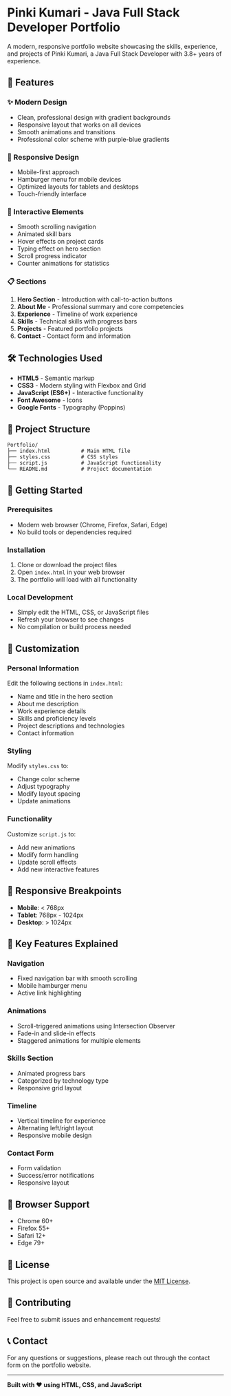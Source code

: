 # Pinki Kumari - Java Full Stack Developer Portfolio

A modern, responsive portfolio website showcasing the skills, experience, and projects of Pinki Kumari, a Java Full Stack Developer with 3.8+ years of experience.

## 🚀 Features

### ✨ Modern Design
- Clean, professional design with gradient backgrounds
- Responsive layout that works on all devices
- Smooth animations and transitions
- Professional color scheme with purple-blue gradients

### 📱 Responsive Design
- Mobile-first approach
- Hamburger menu for mobile devices
- Optimized layouts for tablets and desktops
- Touch-friendly interface

### 🎯 Interactive Elements
- Smooth scrolling navigation
- Animated skill bars
- Hover effects on project cards
- Typing effect on hero section
- Scroll progress indicator
- Counter animations for statistics

### 📋 Sections
1. **Hero Section** - Introduction with call-to-action buttons
2. **About Me** - Professional summary and core competencies
3. **Experience** - Timeline of work experience
4. **Skills** - Technical skills with progress bars
5. **Projects** - Featured portfolio projects
6. **Contact** - Contact form and information

## 🛠️ Technologies Used

- **HTML5** - Semantic markup
- **CSS3** - Modern styling with Flexbox and Grid
- **JavaScript (ES6+)** - Interactive functionality
- **Font Awesome** - Icons
- **Google Fonts** - Typography (Poppins)

## 📁 Project Structure

```
Portfolio/
├── index.html          # Main HTML file
├── styles.css          # CSS styles
├── script.js           # JavaScript functionality
└── README.md           # Project documentation
```

## 🚀 Getting Started

### Prerequisites
- Modern web browser (Chrome, Firefox, Safari, Edge)
- No build tools or dependencies required

### Installation
1. Clone or download the project files
2. Open `index.html` in your web browser
3. The portfolio will load with all functionality

### Local Development
- Simply edit the HTML, CSS, or JavaScript files
- Refresh your browser to see changes
- No compilation or build process needed

## 🎨 Customization

### Personal Information
Edit the following sections in `index.html`:
- Name and title in the hero section
- About me description
- Work experience details
- Skills and proficiency levels
- Project descriptions and technologies
- Contact information

### Styling
Modify `styles.css` to:
- Change color scheme
- Adjust typography
- Modify layout spacing
- Update animations

### Functionality
Customize `script.js` to:
- Add new animations
- Modify form handling
- Update scroll effects
- Add new interactive features

## 📱 Responsive Breakpoints

- **Mobile**: < 768px
- **Tablet**: 768px - 1024px
- **Desktop**: > 1024px

## 🌟 Key Features Explained

### Navigation
- Fixed navigation bar with smooth scrolling
- Mobile hamburger menu
- Active link highlighting

### Animations
- Scroll-triggered animations using Intersection Observer
- Fade-in and slide-in effects
- Staggered animations for multiple elements

### Skills Section
- Animated progress bars
- Categorized by technology type
- Responsive grid layout

### Timeline
- Vertical timeline for experience
- Alternating left/right layout
- Responsive mobile design

### Contact Form
- Form validation
- Success/error notifications
- Responsive layout

## 🔧 Browser Support

- Chrome 60+
- Firefox 55+
- Safari 12+
- Edge 79+

## 📝 License

This project is open source and available under the [MIT License](LICENSE).

## 🤝 Contributing

Feel free to submit issues and enhancement requests!

## 📞 Contact

For any questions or suggestions, please reach out through the contact form on the portfolio website.

---

**Built with ❤️ using HTML, CSS, and JavaScript**
